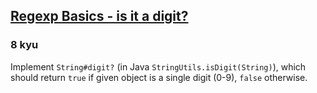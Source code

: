<h2><a href=https://www.codewars.com/kata/567bf4f7ee34510f69000032/train/java target="_blank">Regexp Basics - is it a digit?</a></h2><h3>8 kyu</h3><p>Implement <code>String#digit?</code> (in Java <code>StringUtils.isDigit(String)</code>), which should return <code>true</code> if given object is a single digit (0-9), <code>false</code> otherwise.</p>
